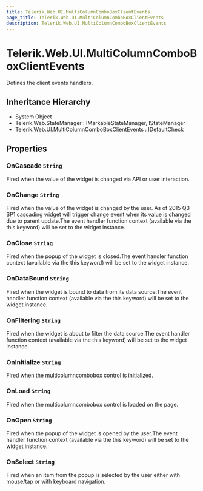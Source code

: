```yaml
---
title: Telerik.Web.UI.MultiColumnComboBoxClientEvents
page_title: Telerik.Web.UI.MultiColumnComboBoxClientEvents
description: Telerik.Web.UI.MultiColumnComboBoxClientEvents
---
```


# Telerik.Web.UI.MultiColumnComboBoxClientEvents

Defines the client events handlers.

## Inheritance Hierarchy

* System.Object
* Telerik.Web.StateManager : IMarkableStateManager, IStateManager
* Telerik.Web.UI.MultiColumnComboBoxClientEvents : IDefaultCheck

## Properties

###  OnCascade `String`

Fired when the value of the widget is changed via API or user interaction.

###  OnChange `String`

Fired when the value of the widget is changed by the user. As of 2015 Q3 SP1 cascading widget will trigger change event when its value is changed due to parent update.The event handler function context (available via the this keyword) will be set to the widget instance.

###  OnClose `String`

Fired when the popup of the widget is closed.The event handler function context (available via the this keyword) will be set to the widget instance.

###  OnDataBound `String`

Fired when the widget is bound to data from its data source.The event handler function context (available via the this keyword) will be set to the widget instance.

###  OnFiltering `String`

Fired when the widget is about to filter the data source.The event handler function context (available via the this keyword) will be set to the widget instance.

###  OnInitialize `String`

Fired when the multicolumncombobox control is initialized.

###  OnLoad `String`

Fired when the multicolumncombobox control is loaded on the page.

###  OnOpen `String`

Fired when the popup of the widget is opened by the user.The event handler function context (available via the this keyword) will be set to the widget instance.

###  OnSelect `String`

Fired when an item from the popup is selected by the user either with mouse/tap or with keyboard navigation.

